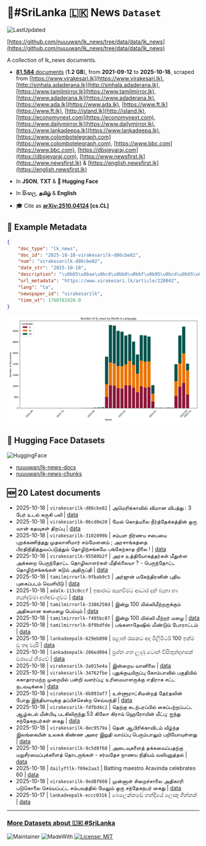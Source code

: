 # 📄#SriLanka 🇱🇰 News `Dataset`

![LastUpdated](https://img.shields.io/badge/last_updated-2025--10--18_10:16:49-green)

[https://github.com/nuuuwan/lk_news/tree/data/data/lk_news](https://github.com/nuuuwan/lk_news/tree/data/data/lk_news)

A collection of lk_news documents.

- [**81,584** documents](https://github.com/nuuuwan/lk_news/tree/data/data/lk_news) (**1.2 GB**), from **2021-09-12** to **2025-10-18**, scraped from [https://www.virakesari.lk](https://www.virakesari.lk), [http://sinhala.adaderana.lk](http://sinhala.adaderana.lk), [https://www.tamilmirror.lk](https://www.tamilmirror.lk), [https://www.adaderana.lk](https://www.adaderana.lk), [https://www.ada.lk](https://www.ada.lk), [https://www.ft.lk](https://www.ft.lk), [http://island.lk](http://island.lk), [https://economynext.com](https://economynext.com), [https://www.dailymirror.lk](https://www.dailymirror.lk), [https://www.lankadeepa.lk](https://www.lankadeepa.lk), [https://www.colombotelegraph.com](https://www.colombotelegraph.com), [https://www.bbc.com](https://www.bbc.com), [https://dbsjeyaraj.com](https://dbsjeyaraj.com), [https://www.newsfirst.lk](https://www.newsfirst.lk) & [https://english.newsfirst.lk](https://english.newsfirst.lk)

- In **JSON**, **TXT** & **🤗 Hugging Face**

- In **සිංහල**, **தமிழ்** & **English**

- 🎓 Cite as **[arXiv:2510.04124](https://arxiv.org/abs/2510.04124) [cs.CL]**

## 📝 Example Metadata

```json
{
    "doc_type": "lk_news",
    "doc_id": "2025-10-18-virakesarilk-d86cbe82",
    "num": "virakesarilk-d86cbe82",
    "date_str": "2025-10-18",
    "description": "\u0b85\u0bae\u0bc6\u0bb0\u0bbf\u0b95\u0bcd\u0b95\u0bbe\u0bb5\u0bbf\u0bb2\u0bcd \u0bb5\u0bbf\u0bae\u0bbe\u0ba9 \u0bb5\u0bbf\u0baa\u0ba4\u0bcd\u0ba4\u0bc1 : 3 \u0baa\u0bc7\u0bb0\u0bcd \u0b89\u0b9f\u0bb2\u0bcd \u0b95\u0bb0\u0bc1\u0b95\u0bbf \u0baa\u0bb2\u0bbf",
    "url_metadata": "https://www.virakesari.lk/article/228042",
    "lang": "ta",
    "newspaper_id": "virakesarilk",
    "time_ut": 1760761920.0
}
```

![Chart](https://raw.githubusercontent.com/nuuuwan/lk_news/refs/heads/data/data/lk_news/docs_by_month_and_lang.png)

## 🤗 Hugging Face Datasets

![HuggingFace](https://img.shields.io/badge/-HuggingFace-FDEE21?style=for-the-badge&logo=HuggingFace)

- [nuuuwan/lk-news-docs](https://huggingface.co/datasets/nuuuwan/lk-news-docs)
- [nuuuwan/lk-news-chunks](https://huggingface.co/datasets/nuuuwan/lk-news-chunks)

## 🆕 20 Latest documents

- 2025-10-18 | `virakesarilk-d86cbe82` | அமெரிக்காவில் விமான விபத்து : 3 பேர் உடல் கருகி பலி | [data](https://github.com/nuuuwan/lk_news/tree/data/data/lk_news/2020s/2025/2025-10-18-virakesarilk-d86cbe82)
- 2025-10-18 | `virakesarilk-06cd0e20` | மேல் கொத்மலை நீர்த்தேக்கத்தின் ஒரு வான் கதவுகள் திறப்பு | [data](https://github.com/nuuuwan/lk_news/tree/data/data/lk_news/2020s/2025/2025-10-18-virakesarilk-06cd0e20)
- 2025-10-18 | `virakesarilk-3102099b` | சம்பள நிர்ணய சபையை புறக்கணித்தது முதலாளிமார் சம்மேளனம் ; அரசாங்கத்தை பிரதிநிதித்துவப்படுத்தும் தொழிற்சங்கமே பங்கேற்காத நிலை ! | [data](https://github.com/nuuuwan/lk_news/tree/data/data/lk_news/2020s/2025/2025-10-18-virakesarilk-3102099b)
- 2025-10-18 | `virakesarilk-95580b2f` | அரச உத்தியோகத்தர்கள் மீதுள்ள அக்கறை பெருந்தோட்ட தொழிலாளர்கள் மீதில்லையா ? - பெருந்தோட்ட தொழிற்சங்கங்கள் கடும் அதிருப்தி | [data](https://github.com/nuuuwan/lk_news/tree/data/data/lk_news/2020s/2025/2025-10-18-virakesarilk-95580b2f)
- 2025-10-18 | `tamilmirrorlk-9fbab9c5` | அர்ஜுன் மகேந்திரனின் புதிய புகைப்படம் வெளியீடு | [data](https://github.com/nuuuwan/lk_news/tree/data/data/lk_news/2020s/2025/2025-10-18-tamilmirrorlk-9fbab9c5)
- 2025-10-18 | `adalk-113c0ccf` | ඉෂාරාට සැඟවීමට ආධාර දුන් බෑනා හා නැන්දම්මා අත්අඩංගුවට | [data](https://github.com/nuuuwan/lk_news/tree/data/data/lk_news/2020s/2025/2025-10-18-adalk-113c0ccf)
- 2025-10-18 | `tamilmirrorlk-3386250d` | இன்று 100 மில்லிமீற்றருக்கும் அதிகமான கனமழை பெய்யும் | [data](https://github.com/nuuuwan/lk_news/tree/data/data/lk_news/2020s/2025/2025-10-18-tamilmirrorlk-3386250d)
- 2025-10-18 | `tamilmirrorlk-f495bc87` | இன்று 100 மில்லி மீற்றர் மழை | [data](https://github.com/nuuuwan/lk_news/tree/data/data/lk_news/2020s/2025/2025-10-18-tamilmirrorlk-f495bc87)
- 2025-10-18 | `tamilmirrorlk-8f9bdfde` | பங்களாதேஷில் மீண்டும் போராட்டம் | [data](https://github.com/nuuuwan/lk_news/tree/data/data/lk_news/2020s/2025/2025-10-18-tamilmirrorlk-8f9bdfde)
- 2025-10-18 | `lankadeepalk-629eb898` | පළාත් රැසකට අද මිලිමිටර් 100 ඉක්ම වූ තද වැසි | [data](https://github.com/nuuuwan/lk_news/tree/data/data/lk_news/2020s/2025/2025-10-18-lankadeepalk-629eb898)
- 2025-10-18 | `lankadeepalk-206ed094` | ප්‍රශ්න ගත ලුණු ටොන් විසිතුන්දහසක් වරායේ හිරවේ | [data](https://github.com/nuuuwan/lk_news/tree/data/data/lk_news/2020s/2025/2025-10-18-lankadeepalk-206ed094)
- 2025-10-18 | `virakesarilk-3a015e4a` | இன்றைய வானிலை | [data](https://github.com/nuuuwan/lk_news/tree/data/data/lk_news/2020s/2025/2025-10-18-virakesarilk-3a015e4a)
- 2025-10-18 | `virakesarilk-34762fbe` | புதுக்குடியிருப்பு கோம்பாவில் பகுதியில் சுகாதாரமற்ற முறையில் பன்றி வளர்ப்பு; உரிமையாளருக்கு எதிராக சட்ட நடவடிக்கை | [data](https://github.com/nuuuwan/lk_news/tree/data/data/lk_news/2020s/2025/2025-10-18-virakesarilk-34762fbe)
- 2025-10-18 | `virakesarilk-6b893af7` | உள்ளூராட்சிமன்றத் தேர்தலின் போது இந்தியாவுக்கு தப்பிச்சென்ற செவ்வந்தி | [data](https://github.com/nuuuwan/lk_news/tree/data/data/lk_news/2020s/2025/2025-10-18-virakesarilk-6b893af7)
- 2025-10-18 | `virakesarilk-fdfbd4c2` | தெற்கு கடற்பரப்பில் கைப்பற்றப்பட்ட ஆழ்கடல் மீன்பிடி படகிலிருந்து 53 கிலோ கிராம் ஹெரோயின் மீட்பு; ஐந்து சந்தேகநபர்கள் கைது | [data](https://github.com/nuuuwan/lk_news/tree/data/data/lk_news/2020s/2025/2025-10-18-virakesarilk-fdfbd4c2)
- 2025-10-18 | `virakesarilk-8ec9579a` | தென் ஆபிரிக்காவிடம் வீழ்ந்த இலங்கையின் உலகக் கிண்ண அரை இறுதி வாய்ப்பு பெரும்பாலும் பறியோயுள்ளது | [data](https://github.com/nuuuwan/lk_news/tree/data/data/lk_news/2020s/2025/2025-10-18-virakesarilk-8ec9579a)
- 2025-10-18 | `virakesarilk-9c5d8f68` | அடைவுகளைத் தக்கவைப்பதற்கு மறுசீரமைப்புக்களைத் தொடருங்கள் - சர்வதேச நாணய நிதியம் வலியுறுத்தல் | [data](https://github.com/nuuuwan/lk_news/tree/data/data/lk_news/2020s/2025/2025-10-18-virakesarilk-9c5d8f68)
- 2025-10-18 | `dailyftlk-f09e2aa3` | Batting maestro Aravinda celebrates 60 | [data](https://github.com/nuuuwan/lk_news/tree/data/data/lk_news/2020s/2025/2025-10-18-dailyftlk-f09e2aa3)
- 2025-10-18 | `virakesarilk-9ed8f660` | முன்னாள் சிறைச்சாலை அதிகாரி படுகொலை செய்யப்பட்ட சம்பவத்தில் மேலும் ஒரு சந்தேகநபர் கைது | [data](https://github.com/nuuuwan/lk_news/tree/data/data/lk_news/2020s/2025/2025-10-18-virakesarilk-9ed8f660)
- 2025-10-17 | `lankadeepalk-eccc0316` | බෙලෙක්කඩේ හන්දියේ ලොකු ගින්නක් | [data](https://github.com/nuuuwan/lk_news/tree/data/data/lk_news/2020s/2025/2025-10-17-lankadeepalk-eccc0316)

---

### [More Datasets about 🇱🇰 #SriLanka](https://github.com/nuuuwan/lk_datasets)

![Maintainer](https://img.shields.io/badge/maintainer-nuuuwan-red)
![MadeWith](https://img.shields.io/badge/made_with-python-blue)
[![License: MIT](https://img.shields.io/badge/License-MIT-yellow.svg)](https://opensource.org/licenses/MIT)
